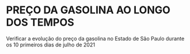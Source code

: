 # PREÇO DA GASOLINA AO LONGO DOS TEMPOS

Verificar a evolução do preço da gasolina no Estado de São Paulo durante os 10 primeiros dias de julho de 2021
